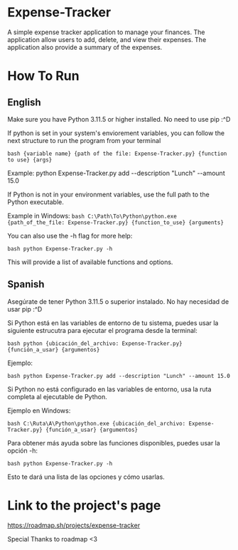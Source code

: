 # Expense-Tracker
A simple expense tracker application to manage your finances. The application allow users to add, delete, and view their expenses. The application also provide a summary of the expenses.

# How To Run


## English


Make sure you have Python 3.11.5 or higher installed.
No need to use pip :^D

If python is set in your system's enviorement variables, you can follow the next structure to run the program from your terminal

```bash {variable name} {path of the file: Expense-Tracker.py} {function to use} {args} ```

Example:
python Expense-Tracker.py add --description "Lunch" --amount 15.0

If Python is not in your environment variables, use the full path to the Python executable.

Example in Windows:
```bash C:\Path\To\Python\python.exe {path_of_the_file: Expense-Tracker.py} {function_to_use} {arguments}```

You can also use the -h flag for more help:

```bash python Expense-Tracker.py -h```

This will provide a list of available functions and options.




## Spanish

Asegúrate de tener Python 3.11.5 o superior instalado.
No hay necesidad de usar pip :^D


Si Python está en las variables de entorno de tu sistema, puedes usar la siguiente estrucutra para ejecutar el programa desde la terminal:

```bash python {ubicación_del_archivo: Expense-Tracker.py} {función_a_usar} {argumentos}```

Ejemplo:

```bash python Expense-Tracker.py add --description "Lunch" --amount 15.0```


Si Python no está configurado en las variables de entorno, usa la ruta completa al ejecutable de Python.

Ejemplo en Windows:

```bash C:\Ruta\A\Python\python.exe {ubicación_del_archivo: Expense-Tracker.py} {función_a_usar} {argumentos}```

Para obtener más ayuda sobre las funciones disponibles, puedes usar la opción -h:

```bash python Expense-Tracker.py -h```

Esto te dará una lista de las opciones y cómo usarlas.

# Link to the project's page

https://roadmap.sh/projects/expense-tracker

Special Thanks to roadmap <3